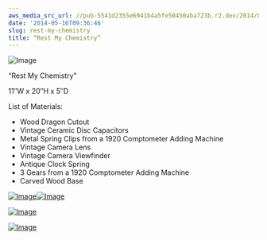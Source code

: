 ```yaml
---
aws_media_src_url: //pub-5541d2355e6941b4a5fe50450aba723b.r2.dev/2014/05/restmychemistry.jpg
date: '2014-05-16T09:36:46'
slug: rest-my-chemistry
title: “Rest My Chemistry”
---
```


 ![Image](//pub-5541d2355e6941b4a5fe50450aba723b.r2.dev/2014/05/restmychemistry.jpg?w=650)

 “Rest My Chemistry”

 11″W x 20″H x 5″D

 List of Materials:

  * Wood Dragon Cutout
 * Vintage Ceramic Disc Capacitors
 * Metal Spring Clips from a 1920 Comptometer Adding Machine
 * Vintage Camera Lens
 * Vintage Camera Viewfinder
 * Antique Clock Spring
 * 3 Gears from a 1920 Comptometer Adding Machine
 * Carved Wood Base
   

 [![Image](//pub-5541d2355e6941b4a5fe50450aba723b.r2.dev/2014/05/restmychemistry_pearl.jpg?w=650)](//pub-5541d2355e6941b4a5fe50450aba723b.r2.dev/2014/05/restmychemistry_pearl.jpg)[![Image](//pub-5541d2355e6941b4a5fe50450aba723b.r2.dev/2014/05/restmychemistry-close.jpg?w=650)](//pub-5541d2355e6941b4a5fe50450aba723b.r2.dev/2014/05/restmychemistry-close.jpg)

 [![Image](//pub-5541d2355e6941b4a5fe50450aba723b.r2.dev/2014/05/restmychemistry-angle.jpg?w=650)](//pub-5541d2355e6941b4a5fe50450aba723b.r2.dev/2014/05/restmychemistry-angle.jpg)

 [![Image](//pub-5541d2355e6941b4a5fe50450aba723b.r2.dev/2014/05/restmychemistry-head.jpg?w=650)](//pub-5541d2355e6941b4a5fe50450aba723b.r2.dev/2014/05/restmychemistry-head.jpg)